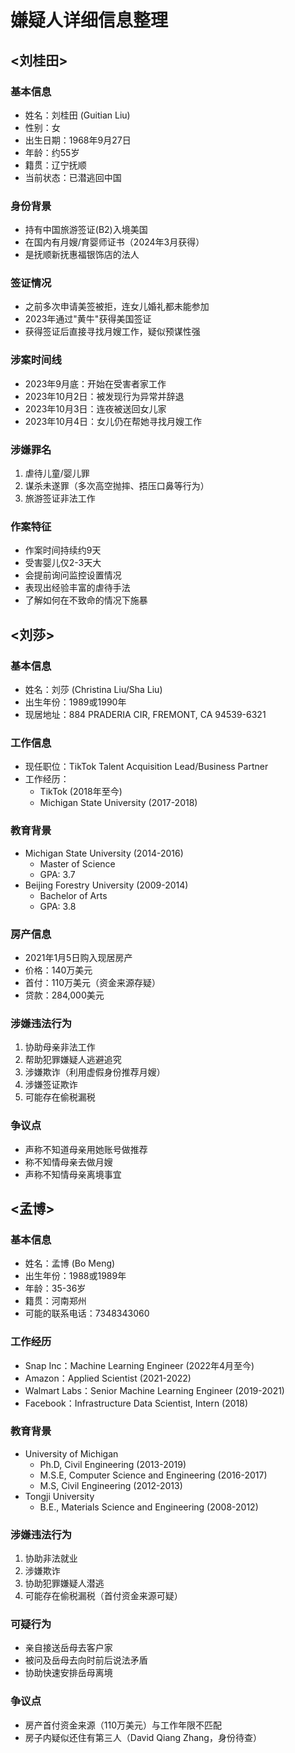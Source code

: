 # 嫌疑人详细信息整理

## <刘桂田>

### 基本信息
- 姓名：刘桂田 (Guitian Liu)
- 性别：女
- 出生日期：1968年9月27日
- 年龄：约55岁
- 籍贯：辽宁抚顺
- 当前状态：已潜逃回中国

### 身份背景
- 持有中国旅游签证(B2)入境美国
- 在国内有月嫂/育婴师证书（2024年3月获得）
- 是抚顺新抚惠福银饰店的法人

### 签证情况
- 之前多次申请美签被拒，连女儿婚礼都未能参加
- 2023年通过"黄牛"获得美国签证
- 获得签证后直接寻找月嫂工作，疑似预谋性强

### 涉案时间线
- 2023年9月底：开始在受害者家工作
- 2023年10月2日：被发现行为异常并辞退
- 2023年10月3日：连夜被送回女儿家
- 2023年10月4日：女儿仍在帮她寻找月嫂工作

### 涉嫌罪名
1. 虐待儿童/婴儿罪
2. 谋杀未遂罪（多次高空抛摔、捂压口鼻等行为）
3. 旅游签证非法工作

### 作案特征
- 作案时间持续约9天
- 受害婴儿仅2-3天大
- 会提前询问监控设置情况
- 表现出经验丰富的虐待手法
- 了解如何在不致命的情况下施暴

## <刘莎>

### 基本信息
- 姓名：刘莎 (Christina Liu/Sha Liu)
- 出生年份：1989或1990年
- 现居地址：884 PRADERIA CIR, FREMONT, CA 94539-6321

### 工作信息
- 现任职位：TikTok Talent Acquisition Lead/Business Partner
- 工作经历：
  * TikTok (2018年至今)
  * Michigan State University (2017-2018)

### 教育背景
- Michigan State University (2014-2016)
  * Master of Science
  * GPA: 3.7
- Beijing Forestry University (2009-2014)
  * Bachelor of Arts
  * GPA: 3.8

### 房产信息
- 2021年1月5日购入现居房产
- 价格：140万美元
- 首付：110万美元（资金来源存疑）
- 贷款：284,000美元

### 涉嫌违法行为
1. 协助母亲非法工作
2. 帮助犯罪嫌疑人逃避追究
3. 涉嫌欺诈（利用虚假身份推荐月嫂）
4. 涉嫌签证欺诈
5. 可能存在偷税漏税

### 争议点
- 声称不知道母亲用她账号做推荐
- 称不知情母亲去做月嫂
- 声称不知情母亲离境事宜

## <孟博>

### 基本信息
- 姓名：孟博 (Bo Meng)
- 出生年份：1988或1989年
- 年龄：35-36岁
- 籍贯：河南郑州
- 可能的联系电话：7348343060

### 工作经历
- Snap Inc：Machine Learning Engineer (2022年4月至今)
- Amazon：Applied Scientist (2021-2022)
- Walmart Labs：Senior Machine Learning Engineer (2019-2021)
- Facebook：Infrastructure Data Scientist, Intern (2018)

### 教育背景
- University of Michigan
  * Ph.D, Civil Engineering (2013-2019)
  * M.S.E, Computer Science and Engineering (2016-2017)
  * M.S, Civil Engineering (2012-2013)
- Tongji University
  * B.E., Materials Science and Engineering (2008-2012)

### 涉嫌违法行为
1. 协助非法就业
2. 涉嫌欺诈
3. 协助犯罪嫌疑人潜逃
4. 可能存在偷税漏税（首付资金来源可疑）

### 可疑行为
- 亲自接送岳母去客户家
- 被问及岳母去向时前后说法矛盾
- 协助快速安排岳母离境

### 争议点
- 房产首付资金来源（110万美元）与工作年限不匹配
- 房子内疑似还住有第三人（David Qiang Zhang，身份待查）